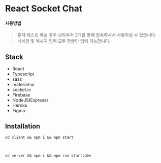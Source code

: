 # React Socket Chat 

<p align="center">
  
#### 사용방법
> 혼자 테스트 하실 경우 브라우저 2개를 통해 접속하셔서 사용하실 수 있습니다.
> 닉네임 및 메시지 입력 모두 한글만 입력 가능합니다.

</p>

## Stack

- React
- Typescript
- sass
- material-ui
- socket.io
- Firebase
- NodeJS(Express)
- Heroku
- Figma


## Installation

`cd client && npm i && npm start`

<br />

`cd server && npm i && npm run start:dev`
